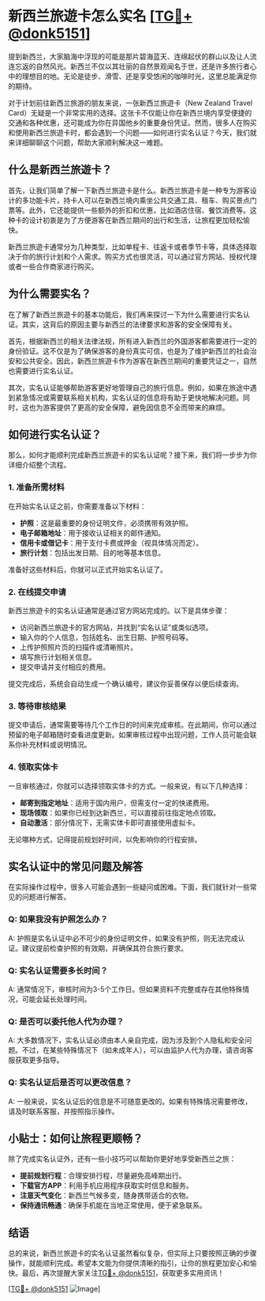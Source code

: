 # 新西兰旅遊卡怎么实名 [[TG💪+ @donk5151](https://t.me/s/donk5151)]

提到新西兰，大家脑海中浮现的可能是那片碧海蓝天、连绵起伏的群山以及让人流连忘返的自然风光。新西兰不仅以其壮丽的自然景观闻名于世，还是许多旅行者心中的理想目的地。无论是徒步、滑雪、还是享受悠闲的咖啡时光，这里总能满足你的期待。

对于计划前往新西兰旅游的朋友来说，一张新西兰旅遊卡（New Zealand Travel Card）无疑是一个非常实用的选择。这张卡不仅能让你在新西兰境内享受便捷的交通和各种优惠，还可能成为你在异国他乡的重要身份凭证。然而，很多人在购买和使用新西兰旅遊卡时，都会遇到一个问题——如何进行实名认证？今天，我们就来详细聊聊这个问题，帮助大家顺利解决这一难题。

## 什么是新西兰旅遊卡？

首先，让我们简单了解一下新西兰旅遊卡是什么。新西兰旅遊卡是一种专为游客设计的多功能卡片，持卡人可以在新西兰境内乘坐公共交通工具、租车、购买景点门票等。此外，它还能提供一些额外的折扣和优惠，比如酒店住宿、餐饮消费等。这种卡的设计初衷是为了方便游客在新西兰期间的出行和生活，让旅程更加轻松愉快。

新西兰旅遊卡通常分为几种类型，比如单程卡、往返卡或者季节卡等，具体选择取决于你的旅行计划和个人需求。购买方式也很灵活，可以通过官方网站、授权代理或者一些合作商家进行购买。

## 为什么需要实名？

在了解了新西兰旅遊卡的基本功能后，我们再来探讨一下为什么需要进行实名认证。其实，这背后的原因主要与新西兰的法律要求和游客的安全保障有关。

首先，根据新西兰的相关法律法规，所有进入新西兰的外国游客都需要进行一定的身份验证。这不仅是为了确保游客的身份真实可信，也是为了维护新西兰的社会治安和公共安全。因此，新西兰旅遊卡作为游客在新西兰期间的重要凭证之一，自然也需要进行实名认证。

其次，实名认证能够帮助游客更好地管理自己的旅行信息。例如，如果在旅途中遇到紧急情况或需要联系相关机构，实名认证的信息将有助于更快地解决问题。同时，这也为游客提供了更高的安全保障，避免因信息不全而带来的麻烦。

## 如何进行实名认证？

那么，如何才能顺利完成新西兰旅遊卡的实名认证呢？接下来，我们将一步步为你详细介绍整个流程。

### 1. 准备所需材料

在开始实名认证之前，你需要准备以下材料：

- **护照**：这是最重要的身份证明文件，必须携带有效护照。
- **电子邮箱地址**：用于接收认证相关的邮件通知。
- **信用卡或借记卡**：用于支付卡费或押金（视具体情况而定）。
- **旅行计划**：包括出发日期、目的地等基本信息。

准备好这些材料后，你就可以正式开始实名认证了。

### 2. 在线提交申请

新西兰旅遊卡的实名认证通常是通过官方网站完成的。以下是具体步骤：

- 访问新西兰旅遊卡的官方网站，并找到“实名认证”或类似选项。
- 输入你的个人信息，包括姓名、出生日期、护照号码等。
- 上传护照照片页的扫描件或清晰照片。
- 填写旅行计划相关信息。
- 提交申请并支付相应的费用。

提交完成后，系统会自动生成一个确认编号，建议你妥善保存以便后续查询。

### 3. 等待审核结果

提交申请后，通常需要等待几个工作日的时间来完成审核。在此期间，你可以通过预留的电子邮箱随时查看进度更新。如果审核过程中出现问题，工作人员可能会联系你补充材料或说明情况。

### 4. 领取实体卡

一旦审核通过，你就可以选择领取实体卡的方式。一般来说，有以下几种选择：

- **邮寄到指定地址**：适用于国内用户，但需支付一定的快递费用。
- **现场领取**：如果你已经到达新西兰，可以直接前往指定地点领取。
- **自动激活**：部分情况下，无需实体卡即可直接使用虚拟卡。

无论哪种方式，记得提前规划好时间，以免影响你的行程安排。

## 实名认证中的常见问题及解答

在实际操作过程中，很多人可能会遇到一些疑问或困难。下面，我们就针对一些常见的问题进行解答。

### Q: 如果我没有护照怎么办？

A: 护照是实名认证中必不可少的身份证明文件，如果没有护照，则无法完成认证。建议提前检查护照的有效期，并确保其符合旅行要求。

### Q: 实名认证需要多长时间？

A: 通常情况下，审核时间为3-5个工作日。但如果资料不完整或存在其他特殊情况，可能会延长处理时间。

### Q: 是否可以委托他人代为办理？

A: 大多数情况下，实名认证必须由本人亲自完成，因为涉及到个人隐私和安全问题。不过，在某些特殊情况下（如未成年人），可以由监护人代为办理，请咨询客服获取更多指导。

### Q: 实名认证后是否可以更改信息？

A: 一般来说，实名认证后的信息是不可随意更改的。如果有特殊情况需要修改，请及时联系客服，并按照指示操作。

## 小贴士：如何让旅程更顺畅？

除了完成实名认证外，还有一些小技巧可以帮助你更好地享受新西兰之旅：

- **提前规划行程**：合理安排行程，尽量避免高峰期出行。
- **下载官方APP**：利用手机应用程序获取实时信息和服务。
- **注意天气变化**：新西兰气候多变，随身携带适合的衣物。
- **保持通讯畅通**：确保手机能在当地正常使用，便于紧急联系。

## 结语

总的来说，新西兰旅遊卡的实名认证虽然看似复杂，但实际上只要按照正确的步骤操作，就能顺利完成。希望本文能为你提供清晰的指引，让你的旅程更加安心和愉快。最后，再次提醒大家关注[TG💪+ @donk5151](https://t.me/s/donk5151)，获取更多实用资讯！

[[TG💪+ @donk5151](https://t.me/s/donk5151) ![Image](https://i.postimg.cc/rwNCRYN7/Snipaste-2025-04-30-17-27-05.png)]